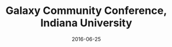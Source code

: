 ---
title: Galaxy Community Conference, Indiana University 
date: "2016-06-25"
end: "2018-12-29"
location: Bloomington, IN
credit: Places & Spaces
images: [image01-lg.jpg, image02-lg.jpg, image03-lg.jpg]
thumbs: [image01-thb.jpg, image02-thb.jpg, image03-thb.jpg]
---